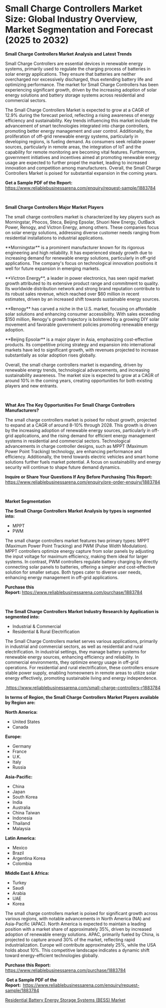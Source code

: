 <p><h1>Small Charge Controllers Market Size: Global Industry Overview, Market Segmentation and Forecast (2025 to 2032)</h1></p><p><strong>Small Charge Controllers Market Analysis and Latest Trends</strong></p>
<p><p>Small Charge Controllers are essential devices in renewable energy systems, primarily used to regulate the charging process of batteries in solar energy applications. They ensure that batteries are neither overcharged nor excessively discharged, thus extending battery life and optimizing performance. The market for Small Charge Controllers has been experiencing significant growth, driven by the increasing adoption of solar energy solutions and battery storage systems across residential and commercial sectors.</p><p>The Small Charge Controllers Market is expected to grow at a CAGR of 12.9% during the forecast period, reflecting a rising awareness of energy efficiency and sustainability. Key trends influencing this market include the advancement of smart technologies integrated into charge controllers, promoting better energy management and user control. Additionally, the proliferation of off-grid renewable energy systems, particularly in developing regions, is fueling demand. As consumers seek reliable power sources, particularly in remote areas, the integration of IoT and the capability for remote monitoring are becoming vital features. Furthermore, government initiatives and incentives aimed at promoting renewable energy usage are expected to further propel the market, leading to increased innovation and competition among manufacturers. Overall, the Small Charge Controllers Market is poised for substantial expansion in the coming years.</p></p>
<p><strong>Get a Sample PDF of the Report:&nbsp;</strong> <a href="https://www.reliablebusinessarena.com/enquiry/request-sample/1883784?utm_campaign=2033&utm_medium=2&utm_source=Github&utm_content=ia&utm_term=05032025&utm_id=small-charge-controllers">https://www.reliablebusinessarena.com/enquiry/request-sample/1883784</a></p>
<p>&nbsp;</p>
<p><strong>Small Charge Controllers Major Market Players</strong></p>
<p><p>The small charge controllers market is characterized by key players such as Morningstar, Phocos, Steca, Beijing Epsolar, Shuori New Energy, OutBack Power, Renogy, and Victron Energy, among others. These companies focus on solar energy solutions, addressing diverse customer needs ranging from residential installations to industrial applications.</p><p>**Morningstar** is a prominent manufacturer known for its rigorous engineering and high reliability. It has experienced steady growth due to increasing demand for renewable energy solutions, particularly in off-grid applications. The company's focus on technological innovation positions it well for future expansion in emerging markets.</p><p>**Victron Energy**, a leader in power electronics, has seen rapid market growth attributed to its extensive product range and commitment to quality. Its worldwide distribution network and strong brand reputation contribute to its robust sales revenue, which reached over $60 million in recent estimates, driven by an increased shift towards sustainable energy sources.</p><p>**Renogy** has carved a niche in the U.S. market, focusing on affordable solar solutions and enhancing consumer accessibility. With sales exceeding $150 million, Renogy's growth trajectory is bolstered by a growing DIY solar movement and favorable government policies promoting renewable energy adoption.</p><p>**Beijing Epsolar** is a major player in Asia, emphasizing cost-effective products. Its competitive pricing strategy and expansion into international markets have led to significant growth, with revenues projected to increase substantially as solar adoption rises globally.</p><p>Overall, the small charge controllers market is expanding, driven by renewable energy trends, technological advancements, and increasing sustainability awareness. The market size is expected to grow at a CAGR of around 10% in the coming years, creating opportunities for both existing players and new entrants.</p></p>
<p>&nbsp;</p>
<p><strong>What Are The Key Opportunities For Small Charge Controllers Manufacturers?</strong></p>
<p><p>The small charge controllers market is poised for robust growth, projected to expand at a CAGR of around 8-10% through 2028. This growth is driven by the increasing adoption of renewable energy sources, particularly in off-grid applications, and the rising demand for efficient energy management systems in residential and commercial sectors. Technological advancements in charge controller designs, such as MPPT (Maximum Power Point Tracking) technology, are enhancing performance and efficiency. Additionally, the trend towards electric vehicles and smart home solutions further fuels market potential. A focus on sustainability and energy security will continue to shape future demand dynamics.</p></p>
<p><strong>Inquire or Share Your Questions If Any Before Purchasing This Report:</strong> <a href="https://www.reliablebusinessarena.com/enquiry/pre-order-enquiry/1883784?utm_campaign=2033&utm_medium=2&utm_source=Github&utm_content=ia&utm_term=05032025&utm_id=small-charge-controllers">https://www.reliablebusinessarena.com/enquiry/pre-order-enquiry/1883784</a></p>
<p>&nbsp;</p>
<p><strong>Market Segmentation</strong></p>
<p><strong>The Small Charge Controllers Market Analysis by types is segmented into:</strong></p>
<p><ul><li>MPPT</li><li>PWM</li></ul></p>
<p><p>The small charge controllers market features two primary types: MPPT (Maximum Power Point Tracking) and PWM (Pulse Width Modulation). MPPT controllers optimize energy capture from solar panels by adjusting the input voltage for maximum efficiency, making them ideal for larger systems. In contrast, PWM controllers regulate battery charging by directly connecting solar panels to batteries, offering a simpler and cost-effective solution for smaller setups. Both types cater to diverse user needs, enhancing energy management in off-grid applications.</p></p>
<p><strong>Purchase this Report:&nbsp;</strong><a href="https://www.reliablebusinessarena.com/purchase/1883784?utm_campaign=2033&utm_medium=2&utm_source=Github&utm_content=ia&utm_term=05032025&utm_id=small-charge-controllers">https://www.reliablebusinessarena.com/purchase/1883784</a></p>
<p>&nbsp;</p>
<p><strong>The Small Charge Controllers Market Industry Research by Application is segmented into:</strong></p>
<p><ul><li>Industrial & Commercial</li><li>Residential & Rural Electrification</li></ul></p>
<p><p>The Small Charge Controllers market serves various applications, primarily in industrial and commercial sectors, as well as residential and rural electrification. In industrial settings, they manage battery systems for renewable energy sources, enhancing efficiency and reliability. In commercial environments, they optimize energy usage in off-grid operations. For residential and rural electrification, these controllers ensure stable power supply, enabling homeowners in remote areas to utilize solar energy effectively, promoting sustainable living and energy independence.</p></p>
<p><a href="https://www.reliablebusinessarena.com/small-charge-controllers-r1883784?utm_campaign=2033&utm_medium=2&utm_source=Github&utm_content=ia&utm_term=05032025&utm_id=small-charge-controllers">&nbsp;https://www.reliablebusinessarena.com/small-charge-controllers-r1883784</a></p>
<p><strong>In terms of Region, the Small Charge Controllers Market Players available by Region are:</strong></p>
<p>
    <p> <strong> North America: </strong>
        <ul>
            <li>United States</li>
            <li>Canada</li>
        </ul>
        </p> 
    <p> <strong> Europe: </strong>
        <ul>
            <li>Germany</li>
            <li>France</li>
            <li>U.K.</li>
            <li>Italy</li>
            <li>Russia</li>
        </ul>
        </p> 
    <p> <strong> Asia-Pacific: </strong>
        <ul>
            <li>China</li>
            <li>Japan</li>
            <li>South Korea</li>
            <li>India</li>
            <li>Australia</li>
            <li>China Taiwan</li>
            <li>Indonesia</li>
            <li>Thailand</li>
            <li>Malaysia</li>
        </ul>
        </p> 
    <p> <strong> Latin America: </strong>
        <ul>
            <li>Mexico</li>
            <li>Brazil</li>
            <li>Argentina Korea</li>
            <li>Colombia</li>
        </ul>
        </p> 
    <p> <strong> Middle East & Africa: </strong>
        <ul>
            <li>Turkey</li>
            <li>Saudi</li>
            <li>Arabia</li>
            <li>UAE</li>
            <li>Korea</li>
        </ul>
    </p>
    </p>
<p><p>The small charge controllers market is poised for significant growth across various regions, with notable advancements in North America (NA) and Asia-Pacific (APAC). North America is expected to maintain a leading position with a market share of approximately 35%, driven by increased adoption of renewable energy solutions. APAC, primarily fueled by China, is projected to capture around 30% of the market, reflecting rapid industrialization. Europe will contribute approximately 25%, while the USA holds about 10%. This competitive landscape indicates a dynamic shift toward energy-efficient technologies globally.</p></p>
<p><strong>Purchase this Report: </strong><a href="https://www.reliablebusinessarena.com/purchase/1883784?utm_campaign=2033&utm_medium=2&utm_source=Github&utm_content=ia&utm_term=05032025&utm_id=small-charge-controllers">https://www.reliablebusinessarena.com/purchase/1883784</a></p>
<p>&nbsp;<strong>Get a Sample PDF of the Report:&nbsp;&nbsp;</strong><a href="https://www.reliablebusinessarena.com/enquiry/request-sample/1883784?utm_campaign=2033&utm_medium=2&utm_source=Github&utm_content=ia&utm_term=05032025&utm_id=small-charge-controllers">https://www.reliablebusinessarena.com/enquiry/request-sample/1883784</a></p>
<p><strong></strong></p>
<p><p><a href="https://github.com/mahnoor2003/Market-Research-Report-List-7/blob/main/residential-battery-energy-storage-systems-bess-market.md?utm_campaign=2033&utm_medium=2&utm_source=Github&utm_content=ia&utm_term=05032025&utm_id=small-charge-controllers">Residential Battery Energy Storage Systems (BESS) Market</a></p></p>